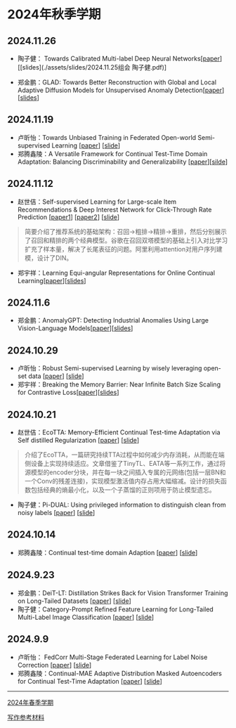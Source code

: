# 2024年秋季学期

## 2024.11.26

- 陶子健： Towards Calibrated Multi-label Deep Neural Networks[[paper](./assets/papers/Towards_Calibrated_Multi-Label_Deep_Neural_Networks.pdf)][[slides](./assets/slides/2024.11.25组会 陶子健.pdf)]

- 郑金鹏：GLAD: Towards Better Reconstruction with  Global and Local Adaptive Diffusion Models for  Unsupervised Anomaly Detection[[paper](./assets/papers/GLAD%20Towards%20Better%20Reconstruction%20with%20Global%20and%20Local%20Adaptive%20Diffusion%20Models%20for%20Unsupervised.pdf)][[slides](./assets/slides/2024.11.26-郑金鹏.pdf)]

## 2024.11.19

- 卢昕怡：Towards Unbiased Training in Federated Open-world Semi-supervised Learning [[paper](./assets/papers/Towards%20Unbiased%20Training%20in%20Federated%20Open-world%20Semi-supervised%20Learning.pdf)] [[slide](./assets/slides/2024.11.19组会%20卢昕怡.pdf)]
- 郑腾鑫陵：A Versatile Framework for Continual Test-Time Domain Adaptation: Balancing  Discriminability and Generalizability
[[paper](./assets/papers/A%20Versatile%20Framework%20for%20Continual%20Test-Time%20Domain%20Adaptation%20Balancing%20Discriminability%20and%20Gene.pdf)][[silde](./assets/slides/2024.11.19组会%20郑腾鑫陵.pdf)]

## 2024.11.12

- 赵世佶：Self-supervised Learning for Large-scale Item Recommendations & Deep Interest Network for Click-Through Rate Prediction [[paper1](./assets/papers/Deep%20Interest%20Network%20for%20Click-Through%20Rate%20Predion.pdf)] [[paper2](./assets/papers/Self-supervised%20Learning%20for%20Large-scale%20Item%20Recommendations.pdf)] [[slide](./assets/slides/20241112-zhaosj.pdf)]

> 简要介绍了推荐系统的基础架构：召回->粗排->精排->重排，然后分别展示了召回和精排的两个经典模型。谷歌在召回双塔模型的基础上引入对比学习扩充了样本量，解决了长尾表征的问题。阿里利用attention对用户序列建模，设计了DIN。

- 郑宇祥：Learning Equi-angular Representations for Online Continual Learning[[paper](https://arxiv.org/abs/2404.01628)][[slides](./assets/slides/20241112-zyx.pdf)]

## 2024.11.6

- 郑金鹏：AnomalyGPT: Detecting Industrial Anomalies Using Large Vision-Language Models[[paper](https://arxiv.org/abs/2308.15366)][[slides](./assets/slides/2024.11.7郑金鹏.pdf)]

## 2024.10.29

- 卢昕怡：Robust Semi-supervised Learning by wisely leveraging open-set data [[paper](./assets/papers/Robust%20Semi-supervised%20Learning%20by%20wisely%20leveraging%20open-set%20data.pdf)] [[slide](./assets/slides/2024.10.29%20组会%20卢昕怡.pdf)]
- 郑宇祥：Breaking the Memory Barrier: Near Infinite Batch Size Scaling for Contrastive Loss[[paper](https://arxiv.org/abs/2410.17243)][[slides](./assets/slides20241029-zyx.pdf)]

## 2024.10.21

- 赵世佶：EcoTTA: Memory-Efficient Continual Test-time Adaptation via Self distilled Regularization [[paper](./assets/papers/EcoTTA_Memory-Efficient_Continual_Test-time_Adapt.pdf)] [[slide](./assets/slides/20241021-zhaosj.pdf)]

> 介绍了EcoTTA，一篇研究持续TTA过程中如何减少内存消耗，从而能在端侧设备上实现持续适应。文章借鉴了TinyTL、EATA等一系列工作，通过将源模型的encoder分块，并在每一块之间插入专属的元网络(包括一层BN和一个Conv的残差连接)，实现模型激活值内存占用大幅缩减。设计的损失函数包括经典的熵最小化，以及一个子蒸馏的正则项用于防止模型遗忘。

- 陶子健：Pi-DUAL: Using privileged information to distinguish clean from noisy labels [[paper](./assets/papers/Pi-DUAL%20Using%20privileged%20information%20to%20distinguish%20clean%20from%20noisy%20labels.pdf)] [[slide](./assets/slides/2024.10.21组会%20陶子健.pdf)]

## 2024.10.14

- 郑腾鑫陵：Continual test-time domain Adaption [[paper](./assets/papers/Continual_test-time_domain_Adaption.pdf)] [[slide](./assets/slides/2024.10.14组会%20郑腾鑫陵.pdf)]

## 2024.9.23

- 郑金鹏：DeiT-LT: Distillation Strikes Back for Vision Transformer Training on Long-Tailed Datasets [[paper](https://openaccess.thecvf.com/content/CVPR2024/papers/Rangwani_DeiT-LT_Distillation_Strikes_Back_for_Vision_Transformer_Training_on_Long-Tailed_CVPR_2024_paper.pdf)] [[slide](./assets/slides/2024.9.23组会%20郑金鹏.pdf)]
- 陶子健：Category-Prompt Refined Feature Learning for Long-Tailed Multi-Label Image Classification [[paper](./assets/papers/Category-Prompt%20Refined%20Feature%20Learning%20for%20Long-Tailed%20Multi-Label%20Image%20Classification-acmmm2024.pdf)] [[slide](./assets/slides/2024.9.23组会%20陶子健.pdf)]

## 2024.9.9

- 卢昕怡： FedCorr Multi-Stage Federated Learning for Label Noise Correction [[paper](./assets/papers/FedCorr_Multi-Stage_Federated_Learning_for_Label_Noise_Correction.pdf)] [[slide](./assets/slides/2024.9.9%20卢昕怡.pdf)]
- 郑腾鑫陵：Continual-MAE Adaptive Distribution Masked Autoencoders for Continual Test-Time Adaptation [[paper](./assets/papers/Continual-MAE_Adaptive_Distribution_Masked_Autoencoders_for_Continual_Test-Time_Adaptation.pdf)] [[slide](./assets/slides/2024.9.9%20郑腾鑫陵.pdf)]

---

[2024年春季学期](./2024-spring.md)

[写作参考材料](./documents.md)
